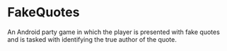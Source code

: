 # FakeQuotes
An Android party game in which the player is presented with fake quotes and is tasked with identifying the true author of the quote.

